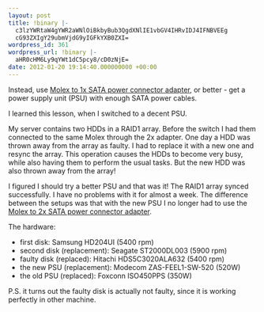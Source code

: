 ```yaml
---
layout: post
title: !binary |-
  c3lzYWRtaW4gYWR2aWNlOiBkbyBub3QgdXNlIE1vbGV4IHRvIDJ4IFNBVEEg
  cG93ZXIgY29ubmVjdG9yIGFkYXB0ZXI=
wordpress_id: 361
wordpress_url: !binary |-
  aHR0cHM6Ly9qYWt1dC5pcy8/cD0zNjE=
date: 2012-01-20 19:14:40.000000000 +00:00
---
```

Instead, use <a href="http://www.amazon.com/SATA-Power-Cable-4-pin-15-pin/dp/B001M68KFS/ref=sr_1_4?s=electronics&ie=UTF8&qid=1326727805&sr=1-4">Molex to 1x SATA power connector adapter</a>, or better - get a power supply unit (PSU) with enough SATA power cables.

I learned this lesson, when I switched to a decent PSU.

My server contains two HDDs in a RAID1 array. Before the switch I had them connected to the same Molex through the 2x adapter. One day a HDD was thrown away from the array as faulty. I had to replace it with a new one and resync the array. This operation causes the HDDs to become very busy, while also having them to perform the usual tasks. But the new HDD was also thrown away from the array!

I figured I should try a better PSU and that was it! The RAID1 array synced successfully. I have no problems with it for almost a week. The difference between the setups was that with the new PSU I no longer had to use the <a href="http://www.amazon.com/Syba-SY-CAB40007-Molex-Power-Inches/dp/B0027AGK3M/ref=sr_1_5?s=electronics&ie=UTF8&qid=1326727805&sr=1-5">Molex to 2x SATA power connector adapter</a>.

The hardware:
  - first disk: Samsung HD204UI (5400 rpm)
  - second disk (replacement): Seagate ST2000DL003 (5900 rpm)
  - faulty disk (replaced): Hitachi HDS5C3020ALA632 (5400 rpm)
  - the new PSU (replacement): Modecom ZAS-FEEL1-SW-520 (520W)
  - the old PSU (replaced): Foxconn ISO450PPS (350W)

P.S. it turns out the faulty disk is actually not faulty, since it is working perfectly in other machine.
